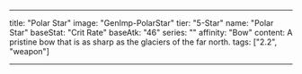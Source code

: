 ---

title: "Polar Star"
image: "GenImp-PolarStar"
tier: "5-Star"
name: "Polar Star"
baseStat: "Crit Rate"
baseAtk: "46"
series: ""
affinity: "Bow"
content: A pristine bow that is as sharp as the glaciers of the far north.
tags: ["2.2", "weapon"]

---